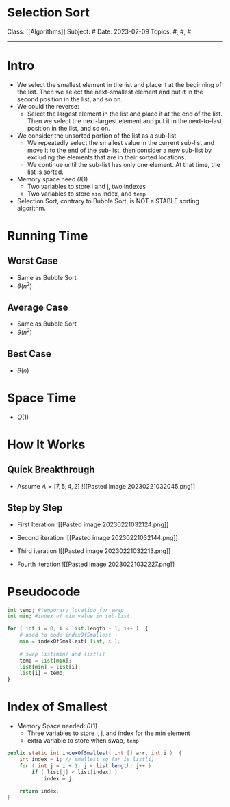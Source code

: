 # Selection Sort
Class: [[Algorithms]]
Subject: #
Date: 2023-02-09
Topics: #, #, # 

---

# Intro 
- We select the smallest element in the list and place it at the beginning of the list. Then we select the next-smallest element and put it in the second position in the list, and so on.
- We could the reverse:
	- Select the largest element in the list and place it at  the end of the list. Then we select the next-largest element and put it in the next-to-last position in the list, and so on.
- We consider the unsorted portion of the list as a sub-list
	- We repeatedly select the smallest value in the  current sub-list and move it to the end of the sub-list, then consider a new sub-list by  excluding the elements that are in their sorted locations.
	- We continue until the sub-list has only one element. At that time, the list is sorted.
- Memory space need $\theta(1)$
	- Two variables to store i and j, two indexes
	- Two variables to store `min` index, and `temp`
- Selection Sort, contrary to Bubble Sort, is NOT a STABLE sorting algorithm.

# Running Time

## Worst Case
- Same as Bubble Sort
- $\theta(n^2)$
## Average Case
- Same as Bubble Sort
- $\theta(n^2)$
## Best Case
- $\theta(n)$

# Space Time
- $O(1)$


# How It Works

## Quick Breakthrough
- Assume $A = [7,5,4,2]$
![[Pasted image 20230221032045.png]]

## Step by Step
- First Iteration
![[Pasted image 20230221032124.png]]

- Second iteration
![[Pasted image 20230221032144.png]]

- Third iteration
![[Pasted image 20230221032213.png]]

- Fourth iteration
![[Pasted image 20230221032227.png]]

# Pseudocode

```python
int temp; #temporary location for swap  
int min; #index of min value in sub-list  

for ( int i = 0; i < list.length - 1; i++ )  {  
	# need to code indexOfSmallest  
	min = indexOfSmallest( list, i );  
	
	# swap list[min] and list[i]  
	temp = list[min];  
	list[min] = list[i];  
	list[i] = temp;  
}
```

# Index of Smallest
- Memory Space needed: $\theta(1)$
	- Three variables to store i, j, and index for the min element
	- extra variable to store when swap, `temp`
```java
public static int indexOfSmallest( int [] arr, int i )  {  
	int index = i; // smallest so far is list[i]  
	for ( int j = i + 1; j < list.length; j++ )
		if ( list[j] < list[index] )  
			index = j;  
		  
	return index;  
}
```



